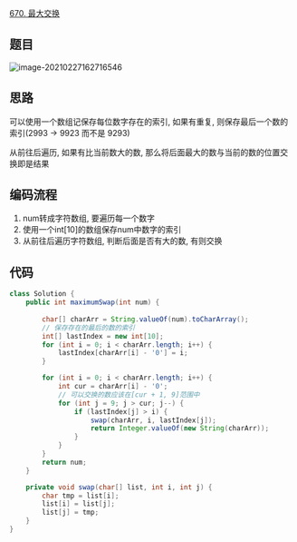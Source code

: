 [670. 最大交换](https://leetcode-cn.com/problems/maximum-swap/)

## 题目

![image-20210227162716546](http://img.fosuchao.com/image-20210227162716546.png)

## 思路

可以使用一个数组记保存每位数字存在的索引, 如果有重复, 则保存最后一个数的索引(2993 -> 9923 而不是 9293)

从前往后遍历, 如果有比当前数大的数, 那么将后面最大的数与当前的数的位置交换即是结果



## 编码流程

1. num转成字符数组, 要遍历每一个数字
2. 使用一个int[10]的数组保存num中数字的索引
3. 从前往后遍历字符数组, 判断后面是否有大的数, 有则交换

## 代码

```java
class Solution {
    public int maximumSwap(int num) {
        
        char[] charArr = String.valueOf(num).toCharArray();
        // 保存存在的最后的数的索引
        int[] lastIndex = new int[10];
        for (int i = 0; i < charArr.length; i++) {
            lastIndex[charArr[i] - '0'] = i;
        }

        for (int i = 0; i < charArr.length; i++) {
            int cur = charArr[i] - '0';
            // 可以交换的数应该在[cur + 1, 9]范围中
            for (int j = 9; j > cur; j--) {
                if (lastIndex[j] > i) {
                    swap(charArr, i, lastIndex[j]);
                    return Integer.valueOf(new String(charArr));
                }
            }
        }
        return num;
    }

    private void swap(char[] list, int i, int j) {
        char tmp = list[i];
        list[i] = list[j];
        list[j] = tmp;
    }
}
```

